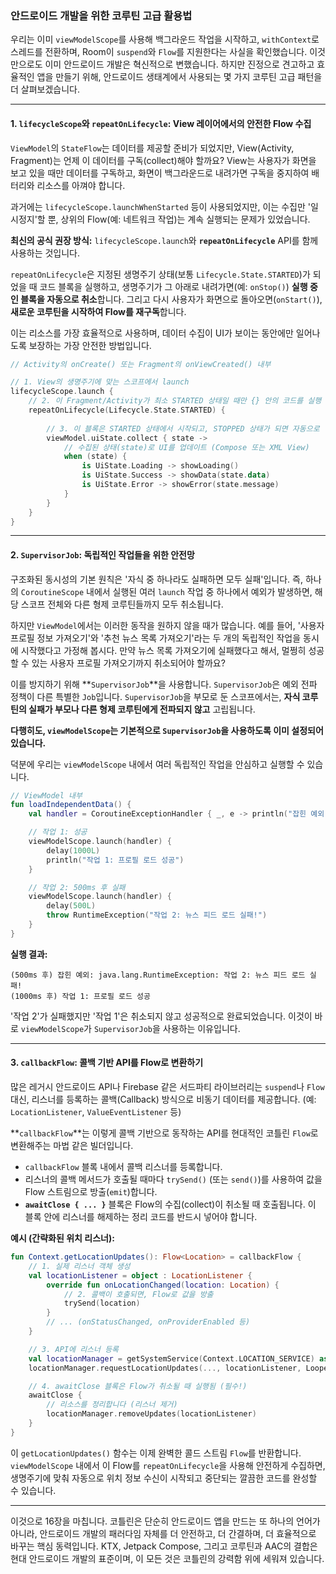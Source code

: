 ### 안드로이드 개발을 위한 코루틴 고급 활용법

우리는 이미 `viewModelScope`를 사용해 백그라운드 작업을 시작하고, `withContext`로 스레드를 전환하며, Room이 `suspend`와 `Flow`를 지원한다는 사실을 확인했습니다. 이것만으로도 이미 안드로이드 개발은 혁신적으로 변했습니다. 하지만 진정으로 견고하고 효율적인 앱을 만들기 위해, 안드로이드 생태계에서 사용되는 몇 가지 코루틴 고급 패턴을 더 살펴보겠습니다.

-----

#### 1\. `lifecycleScope`와 `repeatOnLifecycle`: View 레이어에서의 안전한 Flow 수집

`ViewModel`의 `StateFlow`는 데이터를 제공할 준비가 되었지만, View(Activity, Fragment)는 언제 이 데이터를 구독(collect)해야 할까요? View는 사용자가 화면을 보고 있을 때만 데이터를 구독하고, 화면이 백그라운드로 내려가면 구독을 중지하여 배터리와 리소스를 아껴야 합니다.

과거에는 `lifecycleScope.launchWhenStarted` 등이 사용되었지만, 이는 수집만 '일시정지'할 뿐, 상위의 Flow(예: 네트워크 작업)는 계속 실행되는 문제가 있었습니다.

**최신의 공식 권장 방식:** `lifecycleScope.launch`와 **`repeatOnLifecycle`** API를 함께 사용하는 것입니다.

`repeatOnLifecycle`은 지정된 생명주기 상태(보통 `Lifecycle.State.STARTED`)가 되었을 때 코드 블록을 실행하고, 생명주기가 그 아래로 내려가면(예: `onStop()`) **실행 중인 블록을 자동으로 취소**합니다. 그리고 다시 사용자가 화면으로 돌아오면(`onStart()`), **새로운 코루틴을 시작하여 Flow를 재구독**합니다.

이는 리소스를 가장 효율적으로 사용하며, 데이터 수집이 UI가 보이는 동안에만 일어나도록 보장하는 가장 안전한 방법입니다.

```kotlin
// Activity의 onCreate() 또는 Fragment의 onViewCreated() 내부

// 1. View의 생명주기에 맞는 스코프에서 launch
lifecycleScope.launch {
    // 2. 이 Fragment/Activity가 최소 STARTED 상태일 때만 {} 안의 코드를 실행
    repeatOnLifecycle(Lifecycle.State.STARTED) {
        
        // 3. 이 블록은 STARTED 상태에서 시작되고, STOPPED 상태가 되면 자동으로 '취소'됨
        viewModel.uiState.collect { state ->
            // 수집된 상태(state)로 UI를 업데이트 (Compose 또는 XML View)
            when (state) {
                is UiState.Loading -> showLoading()
                is UiState.Success -> showData(state.data)
                is UiState.Error -> showError(state.message)
            }
        }
    }
}
```

-----

#### 2\. `SupervisorJob`: 독립적인 작업들을 위한 안전망

구조화된 동시성의 기본 원칙은 '자식 중 하나라도 실패하면 모두 실패'입니다. 즉, 하나의 `CoroutineScope` 내에서 실행된 여러 `launch` 작업 중 하나에서 예외가 발생하면, 해당 스코프 전체와 다른 형제 코루틴들까지 모두 취소됩니다.

하지만 `ViewModel`에서는 이러한 동작을 원하지 않을 때가 많습니다. 예를 들어, '사용자 프로필 정보 가져오기'와 '추천 뉴스 목록 가져오기'라는 두 개의 독립적인 작업을 동시에 시작했다고 가정해 봅시다. 만약 뉴스 목록 가져오기에 실패했다고 해서, 멀쩡히 성공할 수 있는 사용자 프로필 가져오기까지 취소되어야 할까요?

이를 방지하기 위해 \*\*`SupervisorJob`\*\*을 사용합니다. `SupervisorJob`은 예외 전파 정책이 다른 특별한 `Job`입니다. `SupervisorJob`을 부모로 둔 스코프에서는, **자식 코루틴의 실패가 부모나 다른 형제 코루틴에게 전파되지 않고** 고립됩니다.

**다행히도, `viewModelScope`는 기본적으로 `SupervisorJob`을 사용하도록 이미 설정되어 있습니다.**

덕분에 우리는 `viewModelScope` 내에서 여러 독립적인 작업을 안심하고 실행할 수 있습니다.

```kotlin
// ViewModel 내부
fun loadIndependentData() {
    val handler = CoroutineExceptionHandler { _, e -> println("잡힌 예외: $e") }

    // 작업 1: 성공
    viewModelScope.launch(handler) {
        delay(1000L)
        println("작업 1: 프로필 로드 성공")
    }

    // 작업 2: 500ms 후 실패
    viewModelScope.launch(handler) {
        delay(500L)
        throw RuntimeException("작업 2: 뉴스 피드 로드 실패!")
    }
}
```

**실행 결과:**

```
(500ms 후) 잡힌 예외: java.lang.RuntimeException: 작업 2: 뉴스 피드 로드 실패!
(1000ms 후) 작업 1: 프로필 로드 성공
```

'작업 2'가 실패했지만 '작업 1'은 취소되지 않고 성공적으로 완료되었습니다. 이것이 바로 `viewModelScope`가 `SupervisorJob`을 사용하는 이유입니다.

-----

#### 3\. `callbackFlow`: 콜백 기반 API를 Flow로 변환하기

많은 레거시 안드로이드 API나 Firebase 같은 서드파티 라이브러리는 `suspend`나 `Flow` 대신, 리스너를 등록하는 콜백(Callback) 방식으로 비동기 데이터를 제공합니다. (예: `LocationListener`, `ValueEventListener` 등)

\*\*`callbackFlow`\*\*는 이렇게 콜백 기반으로 동작하는 API를 현대적인 코틀린 `Flow`로 변환해주는 마법 같은 빌더입니다.

  * `callbackFlow` 블록 내에서 콜백 리스너를 등록합니다.
  * 리스너의 콜백 메서드가 호출될 때마다 `trySend()` (또는 `send()`)를 사용하여 값을 Flow 스트림으로 방출(`emit`)합니다.
  * **`awaitClose { ... }`** 블록은 Flow의 수집(collect)이 취소될 때 호출됩니다. 이 블록 안에 리스너를 해제하는 정리 코드를 반드시 넣어야 합니다.

**예시 (간략화된 위치 리스너):**

```kotlin
fun Context.getLocationUpdates(): Flow<Location> = callbackFlow {
    // 1. 실제 리스너 객체 생성
    val locationListener = object : LocationListener {
        override fun onLocationChanged(location: Location) {
            // 2. 콜백이 호출되면, Flow로 값을 방출
            trySend(location) 
        }
        // ... (onStatusChanged, onProviderEnabled 등)
    }

    // 3. API에 리스너 등록
    val locationManager = getSystemService(Context.LOCATION_SERVICE) as LocationManager
    locationManager.requestLocationUpdates(..., locationListener, Looper.getMainLooper())

    // 4. awaitClose 블록은 Flow가 취소될 때 실행됨 (필수!)
    awaitClose {
        // 리소스를 정리합니다 (리스너 제거)
        locationManager.removeUpdates(locationListener)
    }
}
```

이 `getLocationUpdates()` 함수는 이제 완벽한 콜드 스트림 `Flow`를 반환합니다. `viewModelScope` 내에서 이 Flow를 `repeatOnLifecycle`을 사용해 안전하게 수집하면, 생명주기에 맞춰 자동으로 위치 정보 수신이 시작되고 중단되는 깔끔한 코드를 완성할 수 있습니다.

-----

이것으로 16장을 마칩니다. 코틀린은 단순히 안드로이드 앱을 만드는 또 하나의 언어가 아니라, 안드로이드 개발의 패러다임 자체를 더 안전하고, 더 간결하며, 더 효율적으로 바꾸는 핵심 동력입니다. KTX, Jetpack Compose, 그리고 코루틴과 AAC의 결합은 현대 안드로이드 개발의 표준이며, 이 모든 것은 코틀린의 강력함 위에 세워져 있습니다.